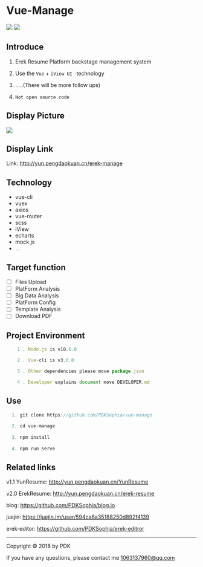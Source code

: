 # Vue-Manage

![](https://img.shields.io/badge/vue-2.5.2-blue.svg)
![](https://img.shields.io/badge/license-MIT-orange.svg)

## Introduce
1. Erek Resume Platform backstage management system

2. Use the `Vue` + `iView UI ` technology

3. .....(There will be more follow ups)

4. `Not open source code`

## Display Picture

<img src='https://github.com/PDKSophia/erek-resume-manage/raw/master/image/lo1.png'>

## Display Link
Link: http://yun.pengdaokuan.cn/erek-manage

## Technology
+ vue-cli
+ vuex
+ axios
+ vue-router
+ scss
+ iView
+ echarts
+ mock.js
+ ...

## Target function
- [ ] Files Upload
- [ ] PlatForm Analysis
- [ ] Big Data Analysis
- [ ] PlatForm Config
- [ ] Template Analysis
- [ ] Download PDF

## Project Environment
```javascript
    1 . Node.js is v10.6.0 

    2 . Vue-cli is v3.0.0

    3 . Other dependencies please move package.json

    4 . Developer explains document move DEVELOPER.md

```

## Use
```javascript
  1. git clone https://github.com/PDKSophia/vue-manage
  
  2. cd vue-manage
  
  3. npm install
  
  4. npm run serve
```

## Related links
v1.1 YunResume: http://yun.pengdaokuan.cn/YunResume

v2.0 ErekResume: http://yun.pengdaokuan.cn/erek-resume

blog: https://github.com/PDKSophia/blog.io

juejin: https://juejin.im/user/594ca8a35188250d892f4139

erek-editor: https://github.com/PDKSophia/erek-editror

-----

Copyright © 2018 by PDK

If you have any questions, please contact me 1063137960@qq.com

